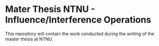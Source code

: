 # Mater Thesis NTNU - Influence/Interference Operations
This repository will contain the work conducted during the writing of the master thesis at NTNU. 
